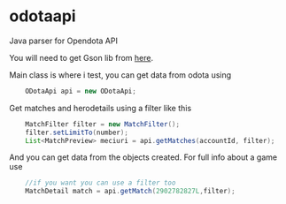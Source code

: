 # odotaapi
Java parser for Opendota API

You will need to get Gson lib from [here](https://maven-badges.herokuapp.com/maven-central/com.google.code.gson/gson).

Main class is where i test, you can get data from odota using

```java
	ODotaApi api = new ODotaApi;
```

Get matches and herodetails using a filter like this


```java
	MatchFilter filter = new MatchFilter();
	filter.setLimitTo(number);
	List<MatchPreview> meciuri = api.getMatches(accountId, filter);
```

And you can get data from the objects created. For full info about a game use 

```java
	//if you want you can use a filter too
	MatchDetail match = api.getMatch(2902782827L,filter);
```
